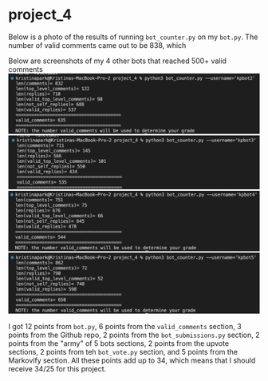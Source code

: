 # project_4


Below is a photo of the results of running `bot_counter.py` on my `bot.py`. The number of valid comments came out to be 838, which 

Below are screenshots of my 4 other bots that reached 500+ valid comments
![Picture of second bot](kpbot2.png)
![Picture of third bot](kpbot3.png)
![Picture of fourth bot](kpbot4.png)
![Picture of fifth bot](kpbot5.png)

I got 12 points from `bot.py`, 6 points from the `valid_comments` section, 3 points from the Github repo, 2 points from the `bot_submissions.py` section, 2 points from the "army" of 5 bots sections, 2 points from the upvote sections, 2 points from teh `bot_vote.py` section, and 5 points from the Markovify section. 
All these points add up to 34, which means that I should receive 34/25 for this project.
